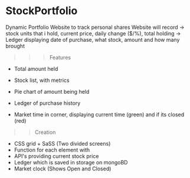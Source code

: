 # StockPortfolio

Dynamic Portfolio Website to track personal shares
Website will record -> stock units that i hold, current price, daily change ($/%), total holding
                    -> Ledger displaying date of purchase, what stock, amount and how many brought

>>> Features
- Total amount held
- Stock list, with metrics
- Pie chart of amount being held

- Ledger of purchase history
- Market time in corner, displaying current time (green) and if its closed (red)

>> Creation
- CSS grid + SaSS (Two divided screens)
- Function for each element with 
- API's providing current stock price
- Ledger which is saved in storage on mongoBD
- Market clock (Shows Open and Closed)

